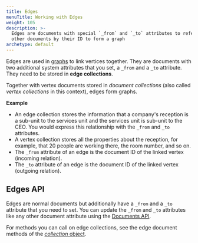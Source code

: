 ```yaml
---
title: Edges
menuTitle: Working with Edges
weight: 105
description: >-
  Edges are documents with special `_from` and `_to` attributes to reference
  other documents by their ID to form a graph
archetype: default
---
```

Edges are used in [graphs](first-steps.md) to link vertices together.
They are documents with two additional system attributes that you set, a
`_from` and a `_to` attribute. They need to be stored in **edge collections**.

Together with vertex documents stored in _document collections_ (also called
_vertex collections_ in this context), edges form graphs.

**Example**

- An edge collection stores the information that a company's reception is a
  sub-unit to the services unit and the services unit is sub-unit to the
  CEO. You would express this relationship with the `_from` and `_to` attributes.
- A vertex collection stores all the properties about the reception, for example,
  that 20 people are working there, the room number, and so on.
- The `_from` attribute of an edge is the document ID of the linked vertex
  (incoming relation).
- The `_to` attribute of an edge is the document ID of the linked vertex
  (outgoing relation).

## Edges API

Edges are normal documents but additionally have a `_from` and a `_to` attribute
that you need to set.
You can update the `_from` and `_to` attributes like any other document attribute
using the [Documents API](../develop/javascript-api/@arangodb/collection-object.md#documents).

For methods you can call on edge collections, see the edge document methods of
the [_collection_ object](../develop/javascript-api/@arangodb/collection-object.md#edge-documents).
